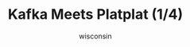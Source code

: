 ---
media: "images/rounds/round_2/kafka_meets_platplat_1.png"
media_type: image
type: art
title: Kafka Meets Platplat (1/4)
author: [wisconsin]
desc: Kafka Hynes meets Platplat, who is comfortably zipped into Thrush's parka. She then goes on to question him about his health insurance.
---